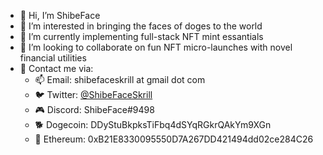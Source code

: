 - 👋 Hi, I’m ShibeFace
- 👀 I’m interested in bringing the faces of doges to the world
- 🌱 I’m currently implementing full-stack NFT mint essantials
- 💞️ I’m looking to collaborate on fun NFT micro-launches with novel financial utilities
- 📝 Contact me via:
  - 📫 Email: shibefaceskrill at gmail dot com
  - 🐦 Twitter: [@ShibeFaceSkrill](https://twitter.com/ShibeFaceSkrill)
  - 🎮 Discord: ShibeFace#9498  
  - 🐕 Dogecoin: DDyStuBkpksTiFbq4dSYqRGkrQAkYm9XGn
  - 💎 Ethereum: 0xB21E8330095550D7A267DD421494dd02ce284C26

<!---
shibefaceskrill/shibefaceskrill is a ✨ special ✨ repository because its `README.md` (this file) appears on your GitHub profile.
You can click the Preview link to take a look at your changes.
--->
